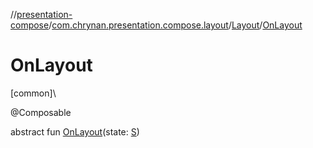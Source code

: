 //[presentation-compose](../../../index.md)/[com.chrynan.presentation.compose.layout](../index.md)/[Layout](index.md)/[OnLayout](-on-layout.md)

# OnLayout

[common]\

@Composable

abstract fun [OnLayout](-on-layout.md)(state: [S](index.md))
